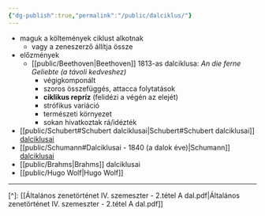 ```yaml
---
{"dg-publish":true,"permalink":"/public/dalciklus/"}
---
```


- maguk a költemények ciklust alkotnak
	- vagy a zeneszerző állítja össze
- előzmények
	- [[public/Beethoven\|Beethoven]] 1813-as dalciklusa: *An die ferne Geliebte* *(a távoli kedveshez)*
		- végigkomponált
		- szoros összefüggés, attacca folytatások
		- **ciklikus repríz** (felidézi a végén az elejét)
		- strófikus variáció
		- természeti környezet
		- sokan hivatkoztak rá/idézték
- [[public/Schubert#Schubert dalciklusai\|Schubert#Schubert dalciklusai]] [dalciklusai](Schubert)
- [[public/Schumann#Dalciklusai - 1840 (a dalok éve)\|Schumann]] [dalciklusai](Schumann)
- [[public/Brahms\|Brahms]] dalciklusai
- [[public/Hugo Wolf\|Hugo Wolf]]

---
[^]: [[Általános zenetörténet IV. szemeszter - 2.tétel A dal.pdf\|Általános zenetörténet IV. szemeszter - 2.tétel A dal.pdf]]